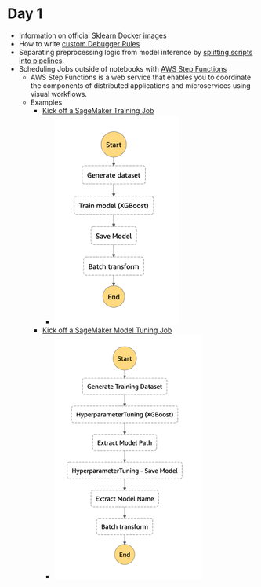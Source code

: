 # Day 1

* Information on official [Sklearn Docker images](https://github.com/aws/sagemaker-python-sdk/tree/master/src/sagemaker/sklearn#sagemaker-scikit-learn-docker-containers)
* How to write [custom Debugger Rules](https://github.com/awslabs/sagemaker-debugger/blob/master/docs/analysis.md#Writing-a-custom-rule)
* Separating preprocessing logic from model inference by [splitting scripts into pipelines](https://docs.aws.amazon.com/sagemaker/latest/dg/inference-pipelines.html).
* Scheduling Jobs outside of notebooks with [AWS Step Functions](https://docs.aws.amazon.com/step-functions/latest/dg/welcome.html)
    * AWS Step Functions is a web service that enables you to coordinate the components of distributed applications and microservices using visual workflows.
    * Examples
        * [Kick off a SageMaker Training Job](https://docs.aws.amazon.com/step-functions/latest/dg/sample-train-model.html)
            * ![Step Functions Training](./img/step-train.png)
        * [Kick off a SageMaker Model Tuning Job](https://docs.aws.amazon.com/step-functions/latest/dg/sample-hyper-tuning.html)
            * ![Step Functions Tuning](./img/step-tune.png)